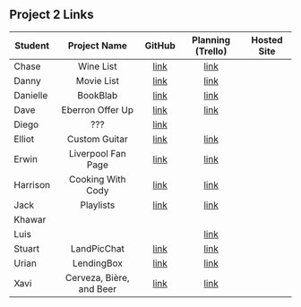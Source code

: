 ## Project 2 Links

| Student | Project Name | GitHub | Planning (Trello) | Hosted Site |
|---|:---:|:---:|:---:|:---:|
| Chase | Wine List | [link](https://github.com/chaseeanderson/project-wine-list) | [link](https://trello.com/b/TrvKP0ac/ga-project-2-web-app-wine-list) |  |
| Danny | Movie List | [link](https://github.com/danny-shindel/movie-list) | [link](https://trello.com/b/Jo64MYwg/project-2) |  |
| Danielle | BookBlab | [link](https://github.com/damartinez16/book-blab) | [link](https://trello.com/b/8RupqJQf/bookblab) |  |
| Dave | Eberron Offer Up | [link](https://github.com/LordSnoosh/eberron-offerup) | [link](https://trello.com/b/ppZ7Cw0w/seir-project-2) |  |
| Diego | ??? | [link](https://github.com/DiegoRuiz06/Project-2) |  |  |
| Elliot | Custom Guitar | [link](https://github.com/elliothwang/guitar-builder) | [link](https://trello.com/b/mIYNFe2G/ga-project-2) |  |
| Erwin | Liverpool Fan Page | [link](https://github.com/erwinmedina/liverpool-cafe) | [link](https://trello.com/b/WkXsHhrY/liverpool-fan-page-project-2) |  |
| Harrison | Cooking With Cody | [link](https://github.com/Harrison-Berek/cooking-with-cody) | [link](https://trello.com/b/ZLxxiXpv/recipes) |  |
| Jack | Playlists | [link](https://github.com/jackhr/project-playlist) | [link](https://trello.com/b/kNMdNzqr/they-call-me-mello-trello) |  |
| Khawar |  |  |  |  |
| Luis |  |  | [link](https://trello.com/b/hRJS7cRO/see-soccer-live-user-stories) |  |
| Stuart | LandPicChat | [link](https://github.com/StuK359/PicChat) | [link](https://trello.com/b/zGvrG35u/landpicchat) |  |
| Urian | LendingBox | [link](https://github.com/Saiyan626/Lending-Box) | [link](https://trello.com/b/0JtYIJDo/project-ii-lendingbox) |  |
| Xavi | Cerveza, Bière, and Beer | [link](https://github.com/imthedude2351/CervezaBiereBeer) | [link](https://trello.com/b/MuUKJJYK/cerveza-bi%C3%A8re-and-beer) |  |